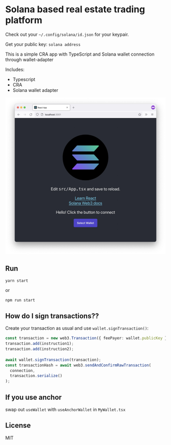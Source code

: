 # Solana based real estate trading platform

Check out your `~/.config/solana/id.json` for your keypair.

Get your public key: `solana address`

This is a simple CRA app with TypeScript and Solana wallet connection through wallet-adapter

Includes:

- Typescript
- CRA
- Solana wallet adapter

![screenshot](./screenshot.jpg)

## Run

```
yarn start
```

or

```
npm run start
```

## How do I sign transactions??

Create your transaction as usual and use `wallet.signTransaction()`:

```typescript
const transaction = new web3.Transaction({ feePayer: wallet.publicKey });
transaction.add(instruction1);
transaction.add(instruction2);

await wallet.signTransaction(transaction);
const transactionHash = await web3.sendAndConfirmRawTransaction(
  connection,
  transaction.serialize()
);
```

## If you use anchor

swap out `useWallet` with `useAnchorWallet` in `MyWallet.tsx`

## License

MIT
